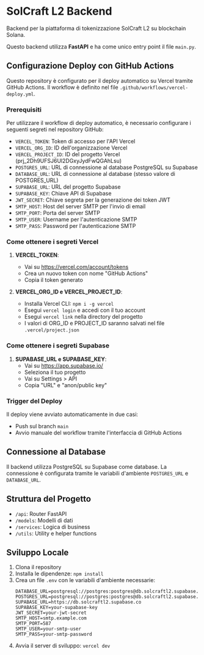 # SolCraft L2 Backend

Backend per la piattaforma di tokenizzazione SolCraft L2 su blockchain Solana.

Questo backend utilizza **FastAPI** e ha come unico entry point il file
`main.py`.

## Configurazione Deploy con GitHub Actions

Questo repository è configurato per il deploy automatico su Vercel tramite GitHub Actions. Il workflow è definito nel file `.github/workflows/vercel-deploy.yml`.

### Prerequisiti

Per utilizzare il workflow di deploy automatico, è necessario configurare i seguenti segreti nel repository GitHub:

- `VERCEL_TOKEN`: Token di accesso per l'API Vercel
- `VERCEL_ORG_ID`: ID dell'organizzazione Vercel
- `VERCEL_PROJECT_ID`: ID del progetto Vercel (prj_2Dh9UFSJ6Ul2DGxyJydFwQGAhLsu)
- `POSTGRES_URL`: URL di connessione al database PostgreSQL su Supabase
- `DATABASE_URL`: URL di connessione al database (stesso valore di POSTGRES_URL)
- `SUPABASE_URL`: URL del progetto Supabase
- `SUPABASE_KEY`: Chiave API di Supabase
- `JWT_SECRET`: Chiave segreta per la generazione dei token JWT
- `SMTP_HOST`: Host del server SMTP per l'invio di email
- `SMTP_PORT`: Porta del server SMTP
- `SMTP_USER`: Username per l'autenticazione SMTP
- `SMTP_PASS`: Password per l'autenticazione SMTP

### Come ottenere i segreti Vercel

1. **VERCEL_TOKEN**:
   - Vai su https://vercel.com/account/tokens
   - Crea un nuovo token con nome "GitHub Actions"
   - Copia il token generato

2. **VERCEL_ORG_ID e VERCEL_PROJECT_ID**:
   - Installa Vercel CLI: `npm i -g vercel`
   - Esegui `vercel login` e accedi con il tuo account
   - Esegui `vercel link` nella directory del progetto
   - I valori di ORG_ID e PROJECT_ID saranno salvati nel file `.vercel/project.json`

### Come ottenere i segreti Supabase

1. **SUPABASE_URL e SUPABASE_KEY**:
   - Vai su https://app.supabase.io/
   - Seleziona il tuo progetto
   - Vai su Settings > API
   - Copia "URL" e "anon/public key"

### Trigger del Deploy

Il deploy viene avviato automaticamente in due casi:
- Push sul branch `main`
- Avvio manuale del workflow tramite l'interfaccia di GitHub Actions

## Connessione al Database

Il backend utilizza PostgreSQL su Supabase come database. La connessione è configurata tramite le variabili d'ambiente `POSTGRES_URL` e `DATABASE_URL`.

## Struttura del Progetto

- `/api`: Router FastAPI
- `/models`: Modelli di dati
- `/services`: Logica di business
- `/utils`: Utility e helper functions

## Sviluppo Locale

1. Clona il repository
2. Installa le dipendenze: `npm install`
3. Crea un file `.env` con le variabili d'ambiente necessarie:
   ```
   DATABASE_URL=postgresql://postgres:postgres@db.solcraftl2.supabase.co:5432/postgres
   POSTGRES_URL=postgresql://postgres:postgres@db.solcraftl2.supabase.co:5432/postgres
   SUPABASE_URL=https://db.solcraftl2.supabase.co
   SUPABASE_KEY=your-supabase-key
   JWT_SECRET=your-jwt-secret
   SMTP_HOST=smtp.example.com
   SMTP_PORT=587
   SMTP_USER=your-smtp-user
   SMTP_PASS=your-smtp-password
   ```
4. Avvia il server di sviluppo: `vercel dev`
